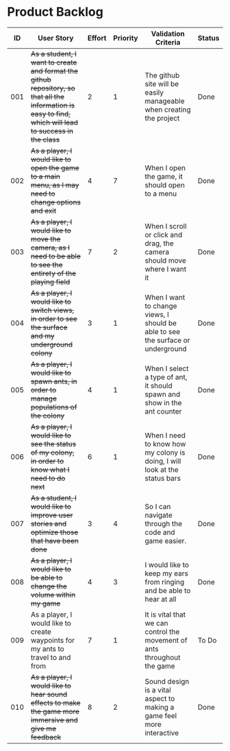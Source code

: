 # Product Backlog

| ID | User Story | Effort | Priority | Validation Criteria | Status |
|----|------------|--------|----------|---------------------|--------|
| 001 | ~~As a student, I want to create and format the github repository, so that all the information is easy to find, which will lead to success in the class~~ | 2 | 1 | The github site will be easily manageable when creating the project | Done |
| 002 | ~~As a player, I would like to open the game to a main menu, as I may need to change options and exit~~ | 4 | 7 | When I open the game, it should open to a menu | Done |
| 003 | ~~As a player, I would like to move the camera, as I need to be able to see the entirety of the playing field~~ | 7 | 2 | When I scroll or click and drag, the camera should move where I want it | Done |
| 004 | ~~As a player, I would like to switch views, in order to see the surface and my underground colony~~ | 3 | 1 | When I want to change views, I should be able to see the surface or underground | Done | 
| 005 | ~~As a player, I would like to spawn ants, in order to manage populations of the colony~~ | 4 | 1 | When I select a type of ant, it should spawn and show in the ant counter | Done |
| 006 | ~~As a player, I would like to see the status of my colony, in order to know what I need to do next~~ | 6 | 1 | When I need to know how my colony is doing, I will look at the status bars | Done |
| 007 |~~As a student, I would like to improve user stories and optimize those that have been done~~ | 3 | 4 | So I can navigate through the code and game easier. | Done |
| 008 | ~~As a player, I would like to be able to change the volume within my game~~ | 4 | 3 | I would like to keep my ears from ringing and be able to hear at all | Done |
| 009 | As a player, I would like to create waypoints for my ants to travel to and from | 7 | 1 | It is vital that we can control the movement of ants throughout the game | To Do | 
| 010 | ~~As a player, I would like to hear sound effects to make the game more immersive and give me feedback~~ | 8 | 2 | Sound design is a vital aspect to making a game feel more interactive | Done |
